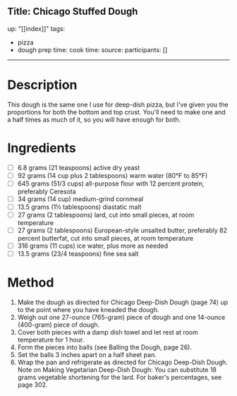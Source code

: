 Title: Chicago Stuffed Dough
---
up: "[[index]]"
tags:
  - pizza
  - dough
prep time: 
cook time: 
source: 
participants: []
---
# Description
This dough is the same one I use for deep-dish pizza, but I've given you the proportions for both the bottom and top crust. You'll need to make one and a half times as much of it, so you will have enough for both.

# Ingredients
- [ ] 6.8 grams (21 teaspoons) active dry yeast
- [ ] 92 grams (14 cup plus 2 tablespoons) warm water (80°F to 85°F)
- [ ] 645 grams (51/3 cups) all-purpose flour with 12 percent protein, preferably Ceresota
- [ ] 34 grams (14 cup) medium-grind cornmeal
- [ ] 13.5 grams (1½ tablespoons) diastatic malt
- [ ] 27 grams (2 tablespoons) lard, cut into small pieces, at room temperature
- [ ] 27 grams (2 tablespoons) European-style unsalted butter, preferably 82 percent butterfat, cut into small pieces, at room temperature
- [ ] 316 grams (11 cups) ice water, plus more as needed
- [ ] 13.5 grams (23/4 teaspoons) fine sea salt

# Method
1. Make the dough as directed for Chicago Deep-Dish Dough (page 74) up to the point where you have kneaded the dough.
2. Weigh out one 27-ounce (765-gram) piece of dough and one 14-ounce (400-gram) piece of dough.
3. Cover both pieces with a damp dish towel and let rest at room temperature for 1 hour.
4. Form the pieces into balls (see Balling the Dough, page 26).
5. Set the balls 3 inches apart on a half sheet pan.
6. Wrap the pan and refrigerate as directed for Chicago Deep-Dish Dough.
Note on Making Vegetarian Deep-Dish Dough: You can substitute 18 grams vegetable shortening for the lard.
For baker's percentages, see page 302.
